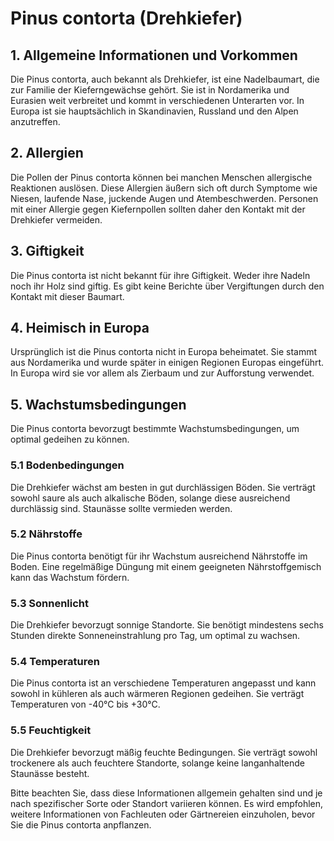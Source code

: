 # Pinus contorta (Drehkiefer)

## 1. Allgemeine Informationen und Vorkommen
Die Pinus contorta, auch bekannt als Drehkiefer, ist eine Nadelbaumart, die zur Familie der Kieferngewächse gehört. Sie ist in Nordamerika und Eurasien weit verbreitet und kommt in verschiedenen Unterarten vor. In Europa ist sie hauptsächlich in Skandinavien, Russland und den Alpen anzutreffen.

## 2. Allergien
Die Pollen der Pinus contorta können bei manchen Menschen allergische Reaktionen auslösen. Diese Allergien äußern sich oft durch Symptome wie Niesen, laufende Nase, juckende Augen und Atembeschwerden. Personen mit einer Allergie gegen Kiefernpollen sollten daher den Kontakt mit der Drehkiefer vermeiden.

## 3. Giftigkeit
Die Pinus contorta ist nicht bekannt für ihre Giftigkeit. Weder ihre Nadeln noch ihr Holz sind giftig. Es gibt keine Berichte über Vergiftungen durch den Kontakt mit dieser Baumart.

## 4. Heimisch in Europa
Ursprünglich ist die Pinus contorta nicht in Europa beheimatet. Sie stammt aus Nordamerika und wurde später in einigen Regionen Europas eingeführt. In Europa wird sie vor allem als Zierbaum und zur Aufforstung verwendet.

## 5. Wachstumsbedingungen
Die Pinus contorta bevorzugt bestimmte Wachstumsbedingungen, um optimal gedeihen zu können.

### 5.1 Bodenbedingungen
Die Drehkiefer wächst am besten in gut durchlässigen Böden. Sie verträgt sowohl saure als auch alkalische Böden, solange diese ausreichend durchlässig sind. Staunässe sollte vermieden werden.

### 5.2 Nährstoffe
Die Pinus contorta benötigt für ihr Wachstum ausreichend Nährstoffe im Boden. Eine regelmäßige Düngung mit einem geeigneten Nährstoffgemisch kann das Wachstum fördern.

### 5.3 Sonnenlicht
Die Drehkiefer bevorzugt sonnige Standorte. Sie benötigt mindestens sechs Stunden direkte Sonneneinstrahlung pro Tag, um optimal zu wachsen.

### 5.4 Temperaturen
Die Pinus contorta ist an verschiedene Temperaturen angepasst und kann sowohl in kühleren als auch wärmeren Regionen gedeihen. Sie verträgt Temperaturen von -40°C bis +30°C.

### 5.5 Feuchtigkeit
Die Drehkiefer bevorzugt mäßig feuchte Bedingungen. Sie verträgt sowohl trockenere als auch feuchtere Standorte, solange keine langanhaltende Staunässe besteht.

Bitte beachten Sie, dass diese Informationen allgemein gehalten sind und je nach spezifischer Sorte oder Standort variieren können. Es wird empfohlen, weitere Informationen von Fachleuten oder Gärtnereien einzuholen, bevor Sie die Pinus contorta anpflanzen.
